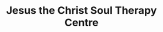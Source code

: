 ---
title: "Jesus the Christ Soul Therapy Centre"
url: /glastonbury/jesus-the-christ-soul-therapy-centre/
shop: shop
---